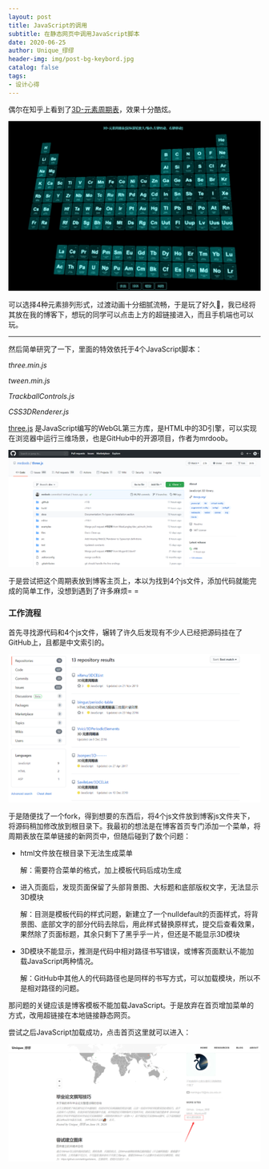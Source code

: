 ```yaml
---
layout: post
title: JavaScript的调用
subtitle: 在静态网页中调用JavaScript脚本
date: 2020-06-25
author: Unique_缪缪
header-img: img/post-bg-keybord.jpg
catalog: false
tags:
- 设计心得
---
```

 偶尔在知乎上看到了[3D-元素周期表](https://mumium.github.io/3d-periodic-table.html)，效果十分酷炫。

<img src="https://raw.githubusercontent.com/mumium/picture-bed/master/img/20200625121659.png" style="zoom:67%;" />

可以选择4种元素排列形式，过渡动画十分细腻流畅，于是玩了好久🙈，我已经将其放在我的博客下，想玩的同学可以点击上方的超链接进入，而且手机端也可以玩。

---

然后简单研究了一下，里面的特效依托于4个JavaScript脚本：

*three.min.js*

*tween.min.js*

*TrackballControls.js*

*CSS3DRenderer.js*

[three.js](https://github.com/mrdoob/three.js/) 是JavaScript编写的WebGL第三方库，是HTML中的3D引擎，可以实现在浏览器中运行三维场景，也是GitHub中的开源项目，作者为mrdoob。

<img src="https://raw.githubusercontent.com/mumium/picture-bed/master/img/20200625121108.png" style="zoom:67%;" />

于是尝试把这个周期表放到博客主页上，本以为找到4个js文件，添加代码就能完成的简单工作，没想到遇到了许多麻烦= =

### 工作流程

首先寻找源代码和4个js文件，辗转了许久后发现有不少人已经把源码挂在了GitHub上，且都是中文索引的。

<img src="https://raw.githubusercontent.com/mumium/picture-bed/master/img/20200625121217.png" style="zoom:67%;" />

于是随便找了一个fork，得到想要的东西后，将4个js文件放到博客js文件夹下，将源码稍加修改放到根目录下。我最初的想法是在博客首页专门添加一个菜单，将周期表放在菜单链接的新网页中，但随后碰到了数个问题：

* html文件放在根目录下无法生成菜单

  解：需要符合菜单的格式，加上模板代码后成功生成

* 进入页面后，发现页面保留了头部背景图、大标题和底部版权文字，无法显示3D模块

  解：目测是模板代码的样式问题，新建立了一个nulldefault的页面样式，将背景图、底部文字的部分代码去除后，用此样式替换原样式，提交后查看效果，果然除了页面标题，其余只剩下了黑乎乎一片，但还是不能显示3D模块
  
* 3D模块不能显示，推测是代码中相对路径书写错误，或博客页面默认不能加载JavaScript两种情况。

  解：GitHub中其他人的代码路径也是同样的书写方式，可以加载模块，所以不是相对路径的问题。
  
  

 那问题的关键应该是博客模板不能加载JavaScript。于是放弃在首页增加菜单的方式，改用超链接在本地链接静态网页。

尝试之后JavaScript加载成功，点击首页这里就可以进入：

<img src="https://raw.githubusercontent.com/mumium/picture-bed/master/img/QQ%E6%88%AA%E5%9B%BE20200625162713.png" style="zoom:67%;" />



